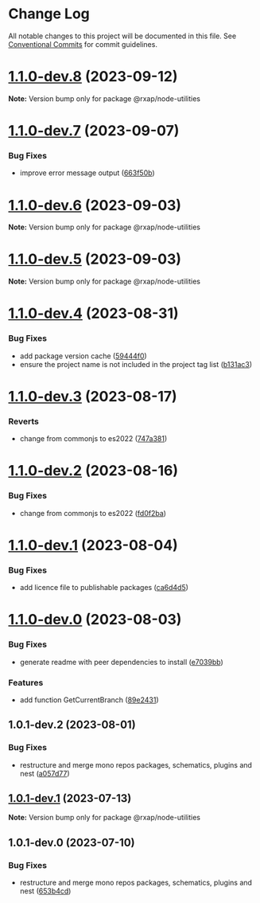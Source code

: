 # Change Log

All notable changes to this project will be documented in this file.
See [Conventional Commits](https://conventionalcommits.org) for commit guidelines.

# [1.1.0-dev.8](https://gitlab.com/rxap/packages/compare/@rxap/node-utilities@1.1.0-dev.7...@rxap/node-utilities@1.1.0-dev.8) (2023-09-12)

**Note:** Version bump only for package @rxap/node-utilities

# [1.1.0-dev.7](https://gitlab.com/rxap/packages/compare/@rxap/node-utilities@1.1.0-dev.6...@rxap/node-utilities@1.1.0-dev.7) (2023-09-07)

### Bug Fixes

- improve error message output ([663f50b](https://gitlab.com/rxap/packages/commit/663f50b03e8729fba2d76c08cdbe292af438a5da))

# [1.1.0-dev.6](https://gitlab.com/rxap/packages/compare/@rxap/node-utilities@1.1.0-dev.5...@rxap/node-utilities@1.1.0-dev.6) (2023-09-03)

**Note:** Version bump only for package @rxap/node-utilities

# [1.1.0-dev.5](https://gitlab.com/rxap/packages/compare/@rxap/node-utilities@1.1.0-dev.4...@rxap/node-utilities@1.1.0-dev.5) (2023-09-03)

**Note:** Version bump only for package @rxap/node-utilities

# [1.1.0-dev.4](https://gitlab.com/rxap/packages/compare/@rxap/node-utilities@1.1.0-dev.3...@rxap/node-utilities@1.1.0-dev.4) (2023-08-31)

### Bug Fixes

- add package version cache ([59444f0](https://gitlab.com/rxap/packages/commit/59444f0a111071d7fc9990afb9fecae051e0c2e3))
- ensure the project name is not included in the project tag list ([b131ac3](https://gitlab.com/rxap/packages/commit/b131ac3bd92b3b8799d62f15bbd30a1997d7c753))

# [1.1.0-dev.3](https://gitlab.com/rxap/packages/compare/@rxap/node-utilities@1.1.0-dev.2...@rxap/node-utilities@1.1.0-dev.3) (2023-08-17)

### Reverts

- change from commonjs to es2022 ([747a381](https://gitlab.com/rxap/packages/commit/747a381a090f0a276cf363da61bb19ed0c9cb5b7))

# [1.1.0-dev.2](https://gitlab.com/rxap/packages/compare/@rxap/node-utilities@1.1.0-dev.1...@rxap/node-utilities@1.1.0-dev.2) (2023-08-16)

### Bug Fixes

- change from commonjs to es2022 ([fd0f2ba](https://gitlab.com/rxap/packages/commit/fd0f2bae24eae7c854e96f630076cd5598c30be6))

# [1.1.0-dev.1](https://gitlab.com/rxap/packages/compare/@rxap/node-utilities@1.1.0-dev.0...@rxap/node-utilities@1.1.0-dev.1) (2023-08-04)

### Bug Fixes

- add licence file to publishable packages ([ca6d4d5](https://gitlab.com/rxap/packages/commit/ca6d4d509a743b89bad5ed7ae935d3007231705a))

# [1.1.0-dev.0](https://gitlab.com/rxap/packages/compare/@rxap/node-utilities@1.0.1-dev.2...@rxap/node-utilities@1.1.0-dev.0) (2023-08-03)

### Bug Fixes

- generate readme with peer dependencies to install ([e7039bb](https://gitlab.com/rxap/packages/commit/e7039bb5e86ffeadfe7cc92d5fc71d32f8efb4fb))

### Features

- add function GetCurrentBranch ([89e2431](https://gitlab.com/rxap/packages/commit/89e2431c55b440e44f12f9fc14290fe246e9bc8d))

## 1.0.1-dev.2 (2023-08-01)

### Bug Fixes

- restructure and merge mono repos packages, schematics, plugins and nest ([a057d77](https://gitlab.com/rxap/packages/commit/a057d77ca2acf9426a03a497da8532f8a2fe2c86))

## [1.0.1-dev.1](https://gitlab.com/rxap/packages/compare/@rxap/node-utilities@1.0.1-dev.0...@rxap/node-utilities@1.0.1-dev.1) (2023-07-13)

**Note:** Version bump only for package @rxap/node-utilities

## 1.0.1-dev.0 (2023-07-10)

### Bug Fixes

- restructure and merge mono repos packages, schematics, plugins and nest ([653b4cd](https://gitlab.com/rxap/packages/commit/653b4cd39fc92d322df9b3959651fea0aa6079da))
